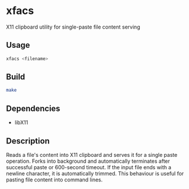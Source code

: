 # xfacs

X11 clipboard utility for single-paste file content serving

## Usage

```bash
xfacs <filename>
```

## Build

```bash
make
```

## Dependencies

- libX11

## Description

Reads a file's content into X11 clipboard and serves it for a single paste operation. Forks into background and automatically terminates after successful paste or 600-second timeout.
If the input file ends with a newline character, it is automatically trimmed. This behaviour is useful for pasting file content into command lines.
